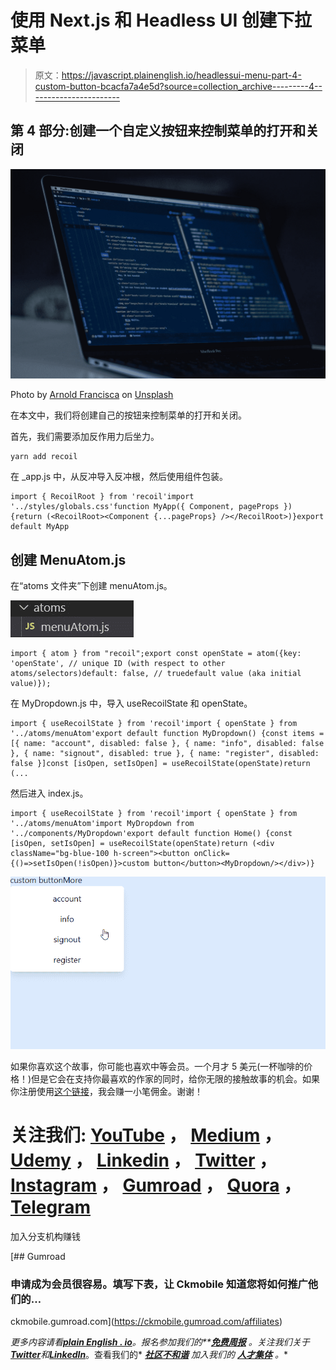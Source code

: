 # 使用 Next.js 和 Headless UI 创建下拉菜单

> 原文：<https://javascript.plainenglish.io/headlessui-menu-part-4-custom-button-bcacfa7a4e5d?source=collection_archive---------4----------------------->

## 第 4 部分:创建一个自定义按钮来控制菜单的打开和关闭

![](img/287696c393068e8b8099336c1af17ba1.png)

Photo by [Arnold Francisca](https://unsplash.com/@clark_fransa?utm_source=medium&utm_medium=referral) on [Unsplash](https://unsplash.com?utm_source=medium&utm_medium=referral)

在本文中，我们将创建自己的按钮来控制菜单的打开和关闭。

首先，我们需要添加反作用力后坐力。

```
yarn add recoil
```

在 _app.js 中，从反冲导入反冲根，然后使用<recoilroot>组件包装<component>。</component></recoilroot>

```
import { RecoilRoot } from 'recoil'import '../styles/globals.css'function MyApp({ Component, pageProps }) {return (<RecoilRoot><Component {...pageProps} /></RecoilRoot>)}export default MyApp
```

## 创建 MenuAtom.js

在“atoms 文件夹”下创建 menuAtom.js。

![](img/d3735900f91e720bb2485816f325d2f7.png)

```
import { atom } from "recoil";export const openState = atom({key: 'openState', // unique ID (with respect to other atoms/selectors)default: false, // truedefault value (aka initial value)});
```

在 MyDropdown.js 中，导入 useRecoilState 和 openState。

```
import { useRecoilState } from 'recoil'import { openState } from '../atoms/menuAtom'export default function MyDropdown() {const items = [{ name: "account", disabled: false }, { name: "info", disabled: false }, { name: "signout", disabled: true }, { name: "register", disabled: false }]const [isOpen, setIsOpen] = useRecoilState(openState)return (...
```

然后进入 index.js。

```
import { useRecoilState } from 'recoil'import { openState } from '../atoms/menuAtom'import MyDropdown from '../components/MyDropdown'export default function Home() {const [isOpen, setIsOpen] = useRecoilState(openState)return (<div className="bg-blue-100 h-screen"><button onClick={()=>setIsOpen(!isOpen)}>custom button</button><MyDropdown/></div>)}
```

![](img/a00001e5587dec805908b6b3f32f5b98.png)

如果你喜欢这个故事，你可能也喜欢中等会员。一个月才 5 美元(一杯咖啡的价格！)但是它会在支持你最喜欢的作家的同时，给你无限的接触故事的机会。如果你注册使用[这个链接](https://ckmobile.medium.com/membership)，我会赚一小笔佣金。谢谢！

# 关注我们: [YouTube](https://www.youtube.com/channel/UCu4-4FnutvSHVo9WHvq80Ww?sub_confirmation=1) ， [Medium](https://ckmobile.medium.com/) ， [Udemy](https://www.udemy.com/user/cyruschan2/) ， [Linkedin](https://www.linkedin.com/company/ckmobi/) ， [Twitter](https://twitter.com/ckmobilejavasc1) ， [Instagram](https://www.instagram.com/ckmobile8050) ， [Gumroad](https://app.gumroad.com/ckmobile) ， [Quora](https://ckmobile.quora.com/) ， [Telegram](https://t.me/ckmobi)

加入分支机构赚钱

[](https://ckmobile.gumroad.com/affiliates) [## Gumroad

### 申请成为会员很容易。填写下表，让 Ckmobile 知道您将如何推广他们的…

ckmobile.gumroad.com](https://ckmobile.gumroad.com/affiliates) 

*更多内容请看*[***plain English . io***](https://plainenglish.io/)*。报名参加我们的**[***免费周报***](http://newsletter.plainenglish.io/) *。关注我们关于*[***Twitter***](https://twitter.com/inPlainEngHQ)*和*[***LinkedIn***](https://www.linkedin.com/company/inplainenglish/)*。查看我们的* [***社区不和谐***](https://discord.gg/GtDtUAvyhW) *加入我们的* [***人才集体***](https://inplainenglish.pallet.com/talent/welcome) *。**